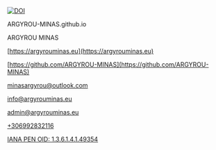 [![DOI](https://zenodo.org/badge/438446781.svg)](https://zenodo.org/badge/latestdoi/438446781)

ARGYROU-MINAS.github.io

ARGYROU MINAS

[https://argyrouminas.eu](https://argyrouminas.eu)

[https://github.com/ARGYROU-MINAS](https://github.com/ARGYROU-MINAS)

[minasargyrou@outlook.com](mailto:minasargyrou@outlook.com)

[info@argyrouminas.eu](mailto:info@argyrouminas.eu)

[admin@argyrouminas.eu](mailto:admin@argyrouminas.eu)

[+306992832116](tel:+306992832116)

[IANA PEN OID: 1.3.6.1.4.1.49354](https://oid-rep.orange-labs.fr/get/1.3.6.1.4.1.49354)

# 
